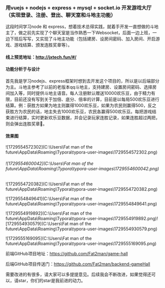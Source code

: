 ### 用vuejs + nodejs + express + mysql + socket.io 开发游戏大厅（实现登录、注册、登出、聊天室和斗地主功能） 

这段时间学习node 和 express，想着技术总得实践，就着手开发一直想做的斗地主了，做之前先实现了个聊天室是当作熟悉一下Websocket，后面一边上班，一边下班后写写，又实现了斗地主功能（包括建房、设房间密码、加入房间、开启游戏、游戏结算、颁发连胜奖章等）。

#### 线上预览地址：http://jxtech.fun/#/

#### 功能分析于与设计

首先我是学习nodejs、express框架时想到去开发这个项目的，所以是以后端部分为主。斗地主参考了以前的老版本qq斗地主，支持建房、设置房间密码、选择房间加入等，同时提供斗地主语音。每人注册默认赠送10000欢乐豆，由于精力有限，目前还没有写到关于加倍、底分、倍率的计算，目前是以每局500欢乐豆进行结算。例：获胜方如果为地主则赢得1000欢乐豆，如果为农民则赢得500，反之获胜方为农民的话，地主失去1000欢乐豆，农民各赢得500欢乐豆。每把游戏结束进行结算，实时更新欢乐豆数据，并会记录玩家连胜记录，如果连胜超过两把，则会弹出连胜奖章🏅。

#### 效果图

![1729554572302](C:\Users\Fat man of the future\AppData\Roaming\Typora\typora-user-images\1729554572302.png)



###### ![1729554600042](C:\Users\Fat man of the future\AppData\Roaming\Typora\typora-user-images\1729554600042.png)



![1729554720382](C:\Users\Fat man of the future\AppData\Roaming\Typora\typora-user-images\1729554720382.png)



![1729554849641](C:\Users\Fat man of the future\AppData\Roaming\Typora\typora-user-images\1729554849641.png)



![1729554919892](C:\Users\Fat man of the future\AppData\Roaming\Typora\typora-user-images\1729554919892.png)![1729554930579](C:\Users\Fat man of the future\AppData\Roaming\Typora\typora-user-images\1729554930579.png)

![1729555169095](C:\Users\Fat man of the future\AppData\Roaming\Typora\typora-user-images\1729555169095.png)

前端GitHub项目地址：https://github.com/Fat2man/game-hall

后端GitHub项目传送门：https://github.com/Fat2man/backend-gameHall

需要改进的有很多，请大家可以多提提意见。后续我会不断改进，如果觉得还可以，请star，你们的star是我前进的动力。